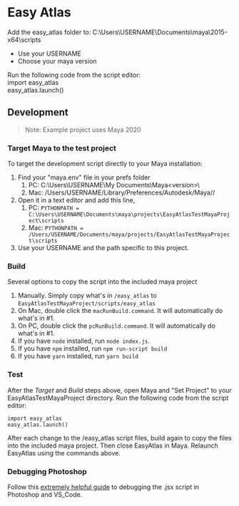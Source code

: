 # Easy Atlas

Add the easy_atlas folder to: C:\Users\USERNAME\Documents\maya\2015-x64\scripts
* Use your USERNAME
* Choose your maya version

Run the following code from the script editor:  
import easy_atlas  
easy_atlas.launch()

## Development
> Note: Example project uses Maya 2020
### Target Maya to the test project
To target the development script directly to your Maya installation:

1. Find your "maya.env" file in your prefs folder
    1. PC: C:\Users\USERNAME\My Documents\Maya\<version>\
    2. Mac: /Users/USERNAME/Library/Preferences/Autodesk/Maya/<version>/
2. Open it in a text editor and add this line, 
    1. PC: `PYTHONPATH =  C:\Users\USERNAME\Documents\maya\projects\EasyAtlasTestMayaProject\scripts`
    2. Mac: `PYTHONPATH =  /Users/USERNAME/Documents/maya/projects/EasyAtlasTestMayaProject\scripts`
3. Use your USERNAME and the path specific to this project.
### Build
Several options to copy the script into the included maya project

1. Manually. Simply copy what's in `/easy_atlas` to `EasyAtlasTestMayaProject/scripts/easy_atlas`
2. On Mac, double click the `macRunBuild.command`. It will automatically do what's in #1.
3. On PC, double click the `pcRunBuild.command`. It will automatically do what's in #1.
4. If you have `node` installed, run `node index.js`.
5. If you have `npm` installed, run `npm run-script build`
6. If you have `yarn` installed, run `yarn build`

### Test
After the *Target* and *Build* steps above, open Maya and "Set Project" to your EasyAtlasTestMayaProject directory. Run the following code from the script editor:

`import easy_atlas`  
`easy_atlas.launch()`

After each change to the /easy_atlas script files, build again to copy the files into the included maya project. Then close EasyAtlas in Maya. Relaunch EasyAtlas using the commands above.

### Debugging Photoshop
Follow this [extremely helpful guide](https://www.timeexposure.com/support_center_kb.php?action=article&id=882) to debugging the .jsx script in Photoshop and VS_Code.